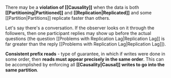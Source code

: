 There may be a **violation of [[Causality]]** when the data is both **[[Partitioning|Partitioned]]** and **[[Replication|Replicated]]** and some [[Partition|Partitions]] replicate faster than others. 

Let's say there's a conversation. If the observer looks on it through the followers, then one participant replies may show up before the actual questions (the question [[Problems with Replication Lag|Replication Lag]] is far greater than the reply [[Problems with Replication Lag|Replication Lag]]).

**Consistent prefix reads** - type of guarantee, in which if writes were done in some order, then **reads must appear precisely in the same order**. 
This can be accomplished by enforcing all **[[Causality|Causal]] writes to go into the same partition**.
